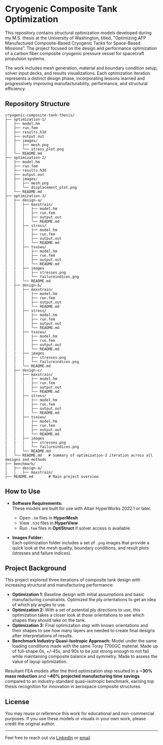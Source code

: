 # Cryogenic Composite Tank Optimization

This repository contains structural optimization models developed during my M.S. thesis at the University of Washington, titled, "Optimizing AFP Manufactured Composite-Based Cryogenic Tanks for Space-Based Missions”. The project focused on the design and performance optimization of a carbon fiber composite cryogenic pressure vessel for spacecraft propulsion systems.

The work includes mesh generation, material and boundary condition setup, solver input decks, and results visualizations. Each optimization iteration represents a distinct design phase, incorporating lessons learned and progressively improving manufacturability, performance, and structural efficiency.

## Repository Structure

```plaintext
cryogenic-composite-tank-thesis/
├── optimization-1/
│   ├── model.hm
│   ├── run.fem
│   ├── results.h3d
│   ├── output.out
│   ├── images/
│   │   ├── mesh.png
│   │   └── stress_plot.png
│   └── README.md
├── optimization-2/
│   ├── model.hm
│   ├── run.fem
│   ├── results.h3d
│   ├── output.out
│   ├── images/
│   │   ├── mesh.png
│   │   └── displacement_plot.png
│   └── README.md
├── optimization-3/
│   ├── design-a/
│   │   ├── maxstrain/
│   │   |   ├── model.hm
│   │   │   ├── run.fem
│   │   │   ├── output.out
│   │   │   └── README.md
│   │   ├── stress/
│   │   │   ├── model.hm
│   │   │   ├── run.fem
│   │   │   ├── output.out
│   │   │   └── README.md
│   │   ├── tsaiwu/
│   │   │   ├── model.hm
│   │   │   ├── run.fem
│   │   │   ├── output.out
│   │   │   └── README.md
|   |   ├── images
|   |   |   ├── stresses.png
│   │   │   └── failureindices.png
│   |   └── README.md
│   ├── design-b/
│   │   ├── maxstrain/
│   │   |   ├── model.hm
│   │   │   ├── run.fem
│   │   │   ├── output.out
│   │   │   └── README.md
│   │   ├── stress/
│   │   │   ├── model.hm
│   │   │   ├── run.fem
│   │   │   ├── output.out
│   │   │   └── README.md
│   │   ├── tsaiwu/
│   │   │   ├── model.hm
│   │   │   ├── run.fem
│   │   │   ├── output.out
│   │   │   └── README.md
|   |   ├── images
|   |   |   ├── stresses.png
│   │   │   └── failureindices.png
│   |   └── README.md
│   ├── design-c/
│   │   ├── maxstrain/
│   │   |   ├── model.hm
│   │   │   ├── run.fem
│   │   │   ├── output.out
│   │   │   └── README.md
│   │   ├── stress/
│   │   │   ├── model.hm
│   │   │   ├── run.fem
│   │   │   ├── output.out
│   │   │   └── README.md
│   │   ├── tsaiwu/
│   │   │   ├── model.hm
│   │   │   ├── run.fem
│   │   │   ├── output.out
│   │   │   └── README.md
|   |   ├── images
|   |   |   ├── stresses.png
│   │   │   └── failureindices.png
│   |   └── README.md
│   └── README.md   # Summary of optimization-3 iteration across all designs and methods
├── benchmark/
│   ├── design-a/
│   │   ├── maxstrain/
├── README.md       # Main project overview
```

## How to Use

- **Software Requirements:**  
  These models are built for use with Altair HyperWorks 2022.1 or later.
  - Open `.hm` files in **HyperMesh**
  - View `.h3d` files in **HyperView**
  - Run `.fem` files in **OptiStruct** if solver access is available

- **Images Folder:**  
  Each optimization folder includes a set of `.png` images that provide a quick look at the mesh quality, boundary conditions, and result plots (stresses and failure indices).

## Project Background

This project explored three iterations of composite tank design with increasing structural and manufacturing performance:

- **Optimization 1:** Baseline design with initial assumptions and basic manufacturing constraints. Optimized the ply orientations to get an idea of which ply angles to use. 
- **Optimization 2:** With a set of potential ply directions to use, this optimization takes a closer look at those orientations to see which shapes they should take on the tank.
- **Optimization 3:** Final optimization step with known orientations and their shapes to see how many layers are needed to create final designs after interpretations of results.
- **Benchmark Industry Quasi-Isotropic Approach:** Model under the same loading conditions made with the same Toray T700GC material. Made up of full-shape 0s, +/-45s, and 90s to be just strong enough to not fail while maintaining composite balance and symmetry. Made to assess the value of layup optimization. 

Resultant FEA models after the third optimization step resulted in a **~30% mass reduction** and **~40% projected manufacturing time savings** compared to an industry-standard quasi-isotropic benchmark, earning top thesis recognition for innovation in aerospace composite structures.

## License

You may reuse or reference this work for educational and non-commercial purposes. If you use these models or visuals in your own work, please credit the original author.

---

Feel free to reach out via [LinkedIn](https://www.linkedin.com/in/matthewtnuss/) or [email](mailto:matthewtnuss@outlook.com) 
